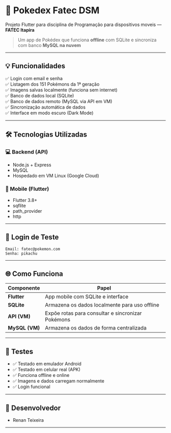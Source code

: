 # 📱 Pokedex Fatec DSM

Projeto Flutter para disciplina de Programação para dispositivos moveis — **FATEC Itapira**  
> Um app de Pokédex que funciona **offline** com SQLite e sincroniza com banco **MySQL na nuvem**

---

## 💡 Funcionalidades

✅ Login com email e senha  
✅ Listagem dos 151 Pokémons da 1ª geração  
✅ Imagens salvas localmente (funciona sem internet)  
✅ Banco de dados local (SQLite)  
✅ Banco de dados remoto (MySQL via API em VM)  
✅ Sincronização automática de dados  
✅ Interface em modo escuro (Dark Mode)

---

## 🛠️ Tecnologias Utilizadas

### 💻 Backend (API)
- Node.js + Express
- MySQL
- Hospedado em VM Linux (Google Cloud)

### 📱 Mobile (Flutter)
- Flutter 3.8+
- sqflite
- path_provider
- http

---

## 🔐 Login de Teste

```
Email: fatec@pokemon.com  
Senha: pikachu
```

---

## 🌐 Como Funciona

| Componente | Papel |
|------------|-------|
| **Flutter** | App mobile com SQLite e interface |
| **SQLite** | Armazena os dados localmente para uso offline |
| **API (VM)** | Expõe rotas para consultar e sincronizar Pokémons |
| **MySQL (VM)** | Armazena os dados de forma centralizada |

---

## 🧪 Testes

- ✅ Testado em emulador Android
- ✅ Testado em celular real (APK)
- ✅ Funciona offline e online
- ✅ Imagens e dados carregam normalmente
- ✅ Login funcional

---

## 🧠 Desenvolvedor

- Renan Teixeira  

---
